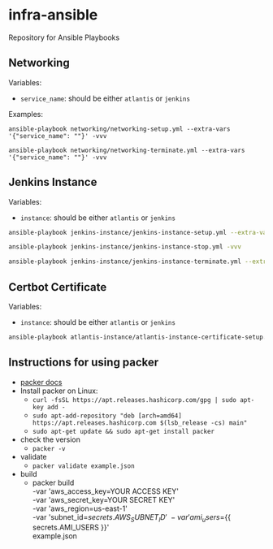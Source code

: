 # infra-ansible

Repository for Ansible Playbooks

## Networking

Variables:

  - `service_name`: should be either `atlantis` or `jenkins`

Examples:

```
ansible-playbook networking/networking-setup.yml --extra-vars '{"service_name": ""}' -vvv

ansible-playbook networking/networking-terminate.yml --extra-vars '{"service_name": ""}' -vvv
```

## Jenkins Instance
Variables:

  - `instance`: should be either `atlantis` or `jenkins`

```bash
ansible-playbook jenkins-instance/jenkins-instance-setup.yml --extra-vars '{"instance": "", "ami": "ami-0bc42be5271f1585a", "EIP": "Your_Elastic_IP"}' -vvv

ansible-playbook jenkins-instance/jenkins-instance-stop.yml -vvv

ansible-playbook jenkins-instance/jenkins-instance-terminate.yml --extra-vars '{"input_filters": {"tag:app": "jenkins", "instance-state-name": "running"}, "EIP": "Your_Elastic_IP"}' -vvv
```

## Certbot Certificate
Variables:

  - `instance`: should be either `atlantis` or `jenkins`

```bash
ansible-playbook atlantis-instance/atlantis-instance-certificate-setup.yml --extra-vars '{"instance": "", "domain_name": "xxxxx.xxxx.me", "letsencrypt_email": "xxxx@gmail.com"}' -vvv
```

## Instructions for using packer

- [packer docs](https://learn.hashicorp.com/collections/packer/getting-started)
- Install packer on Linux:
  - `curl -fsSL https://apt.releases.hashicorp.com/gpg | sudo apt-key add -`
  - `sudo apt-add-repository "deb [arch=amd64] https://apt.releases.hashicorp.com $(lsb_release -cs) main"`
  - `sudo apt-get update && sudo apt-get install packer`
- check the version
  - `packer -v`
- validate
  - `packer validate example.json`
- build
  - packer build \
      -var 'aws_access_key=YOUR ACCESS KEY' \
      -var 'aws_secret_key=YOUR SECRET KEY' \
      -var 'aws_region=us-east-1' \
      -var 'subnet_id=${{ secrets.AWS_SUBNET_ID }}' \
      -var 'ami_users=${{ secrets.AMI_USERS }}' \
      example.json